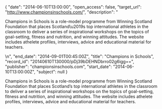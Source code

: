 {
  "date": "2014-06-10T13:00:00", 
  "open_access": false, 
  "target_url": "http://www.championsinschools.com/", 
  "description": "<p>Champions in Schools is a role-model programme from Winning Scotland Foundation that places Scotland\u2019s top international athletes in the classroom to deliver a series of inspirational workshops on the topics of goal-setting, fitness and nutrition, and winning attitudes. The website includes athelete profiles, interviews, advice and educational material for teachers.</p>\n", 
  "end_date": "2014-09-01T00:45:00Z", 
  "title": "Champions in Schools", 
  "record_id": "20140610T130000/pDj39bDEHNDbrro02g6igg==", 
  "publisher": "championsinschools.com", 
  "start_date": "2014-06-10T13:00:00Z", 
  "subject": null
}

<p>Champions in Schools is a role-model programme from Winning Scotland Foundation that places Scotland’s top international athletes in the classroom to deliver a series of inspirational workshops on the topics of goal-setting, fitness and nutrition, and winning attitudes. The website includes athelete profiles, interviews, advice and educational material for teachers.</p>
